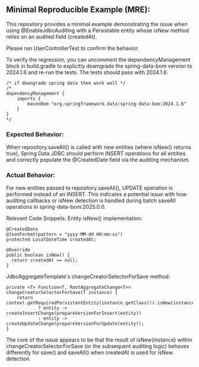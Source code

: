 ## Minimal Reproducible Example (MRE):

This repository provides a minimal example demonstrating the issue when using @EnableJdbcAuditing with a Persistable
entity whose isNew method relies on an audited field (createdAt).

Please run UserControllerTest to confirm the behavior.

To verify the regression, you can uncomment the dependencyManagement block in build.gradle to explicitly downgrade the
spring-data-bom version to 2024.1.6 and re-run the tests. The tests should pass with 2024.1.6.

```
/* if downgrade spring data then work well */
/*
dependencyManagement {
    imports {
        mavenBom "org.springframework.data:spring-data-bom:2024.1.6"
    }
}
*/
```

### Expected Behavior:

When repository.saveAll() is called with new entities (where isNew() returns true), Spring Data JDBC should perform
INSERT operations for all entities and correctly populate the @CreatedDate field via the auditing mechanism.

### Actual Behavior:

For new entities passed to repository.saveAll(), UPDATE operation is performed instead of an INSERT. This indicates a
potential issue with how auditing
callbacks or isNew detection is handled during batch saveAll operations in spring-data-bom:2025.0.0.

Relevant Code Snippets:
Entity isNew() implementation:

```
@CreatedDate
@JsonFormat(pattern = "yyyy-MM-dd HH:mm:ss")
protected LocalDateTime createdAt;

@Override
public boolean isNew() {
  return createdAt == null;
}
```

JdbcAggregateTemplate's changeCreatorSelectorForSave method:

```
private <T> Function<T, RootAggregateChange<T>> changeCreatorSelectorForSave(T instance) {
    return context.getRequiredPersistentEntity(instance.getClass()).isNew(instance)
            ? entity -> createInsertChange(prepareVersionForInsert(entity))
            : entity -> createUpdateChange(prepareVersionForUpdate(entity));
}
```

The core of the issue appears to be that the result of isNew(instance) within changeCreatorSelectorForSave (or the
subsequent auditing logic) behaves differently for save() and saveAll() when createdAt is used for isNew detection.